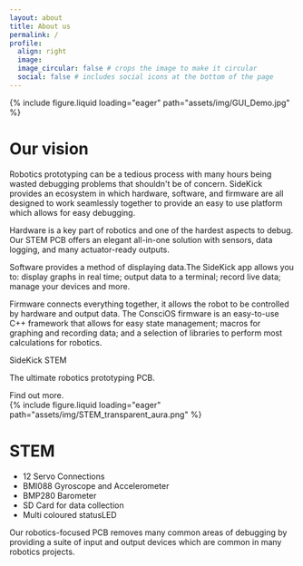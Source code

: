 ```yaml
---
layout: about
title: About us
permalink: /
profile:
  align: right
  image:
  image_circular: false # crops the image to make it circular
  social: false # includes social icons at the bottom of the page
---
```

<div class="row" id="about">
    <div class="col-sm mt-2 mt-md-0" id="v-centered-img">
        {%  include figure.liquid
            loading="eager"
            path="assets/img/GUI_Demo.jpg"
        %}
    </div>
    <div class="col-sm mt-2 mt-md-0" id="our-vision">
        <h1>Our vision</h1>
        <p>Robotics prototyping can be a tedious process with many hours being wasted debugging problems that shouldn't be of concern. SideKick provides an ecosystem in which hardware, software, and firmware are all designed to work seamlessly together to provide an easy to use platform which allows for easy debugging.</p>
        <p><span class="keyword">Hardware </span>is a key part of robotics and one of the hardest aspects to debug. <span class="keyphrase">Our STEM PCB offers an elegant all-in-one solution</span> with sensors, data logging, and many actuator-ready outputs.</p>
        <p><span class="keyword">Software </span>provides a method of displaying data.The SideKick app allows you to: display graphs in real time; output data to a terminal; record live data; manage your devices and more.</p>
        <p><span class="keyword">Firmware </span>connects everything together, it allows the robot to be controlled by hardware and output data. The ConsciOS firmware is an easy-to-use C++ framework that allows for easy state management; macros for graphing and recording data; and a selection of libraries to perform most calculations for robotics.</p>
    </div>
</div>
<div class="stem" id="STEM_info">
    <div class="row" id="stem-card">
        <div class="col-sm mt-2 mt-md-0 stem" id="stem-info">
            <div id="stem-info-2">
                <p id="stem-name">SideKick STEM</p>
                <p id="stem-description">The ultimate robotics prototyping PCB.</p>
                <a id="stem-button">
                    Find out more.
                </a>
            </div>
        </div>
        <div class="col-sm mt-2 mt-md-0 stem" id="v-centered-img">
            <div id="stem-img">
                {%  include figure.liquid
                    loading="eager"
                    path="assets/img/STEM_transparent_aura.png"
                %}
            </div>
        </div>
    </div>
    <div class="row">
        <h1>STEM</h1>
        <ul>
        <li>12 Servo Connections</li>
        <li>BMI088 Gyroscope and Accelerometer</li>
        <li>BMP280 Barometer</li>
        <li>SD Card for data collection</li>
        <li>Multi coloured statusLED</li>
        </ul>
        <p>Our robotics-focused PCB removes many common areas of debugging by providing a suite of input and output devices which are common in many robotics projects.</p>
    </div>
</div>